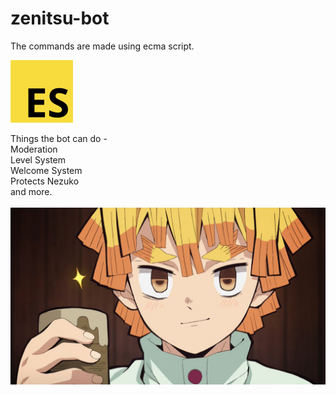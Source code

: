 # zenitsu-bot
The commands are made using ecma script.
<br>

<img src="images/es.png" height="100" width="100">

Things the bot can do -
<br>
Moderation 
<br>
Level System
<br>
Welcome System 
<br>
Protects Nezuko
<br>
and more.
<br>
<br>
<img src="images/zen.jpg">

